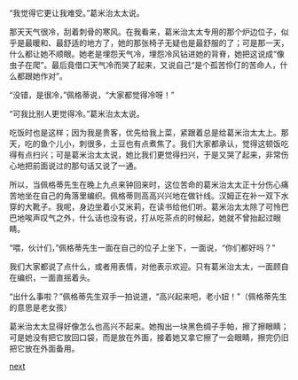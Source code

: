 
“我觉得它更让我难受。”葛米治太太说。

那天天气很冷，刮着刺骨的寒风。在我看来，葛米治太太专用的那个炉边位子，似乎是最暖和、最舒适的地方了，她的那张椅子无疑也是最舒服的了；可是那一天，什么都让她不顺眼。她老是埋怨天气冷，埋怨冷风钻进她的背脊，她把这说成“像虫子在爬”。最后竟借口天气冷而哭了起来，又说自己“是个孤苦伶仃的苦命人，什么都跟她作对”。

“没错，是很冷，”佩格蒂说，“大家都觉得冷呀！”

“可我比别人更觉得冷。”葛米治太太说。

吃饭时也是这样；因为我是贵客，优先给我上菜，紧跟着总是给葛米治太太上。那天，吃的鱼个儿小，刺很多，土豆也有点煮焦了。我们大家都承认，觉得这顿饭吃得有点扫兴；可是葛米治太太说，她比我们更觉得扫兴，于是又哭了起来，非常伤心地把前面说过的那句话又说了一通。

所以，当佩格蒂先生在晚上九点来钟回来时，这位苦命的葛米治太太正十分伤心痛苦地坐在自己的角落里编织。佩格蒂则高高兴兴地在做针线。汉姆正在补一双下水穿的大靴子。我呢，身边坐着小艾米莉，在读书给他们听。葛米治太太除了可怜巴巴地唉声叹气之外，什么话也没有说，打从吃茶点的时候起，她就不曾抬起过眼睛。

“喂，伙计们，”佩格蒂先生一面在自己的位子上坐下，一面说，“你们都好吗？”

我们大家都说了点什么，或者用表情，对他表示欢迎。只有葛米治太太，一面顾自在编织，一面直摇着头。

“出什么事啦？”佩格蒂先生双手一拍说道，“高兴起来吧，老小妞！”（佩格蒂先生的意思是老女孩）

葛米治太太显得好像怎么也高兴不起来。她掏出一块黑色绸子手帕，擦了擦眼睛；可是她没有把它放回口袋，而是放在外面，接着她又拿它擦了一会眼睛，擦完仍旧把它放在外面备用。

[next](page46.md)